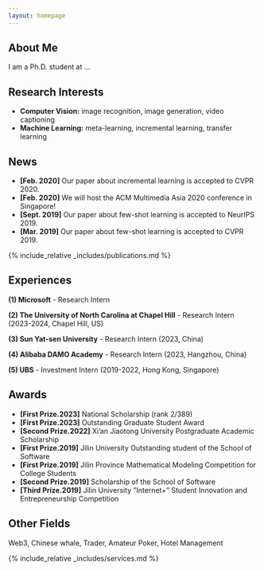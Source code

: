 ```yaml
---
layout: homepage
---
```


## About Me

I am a Ph.D. student at ...

## Research Interests

- **Computer Vision:** image recognition, image generation, video captioning
- **Machine Learning:** meta-learning, incremental learning, transfer learning

## News

- **[Feb. 2020]** Our paper about incremental learning is accepted to CVPR 2020.
- **[Feb. 2020]** We will host the ACM Multimedia Asia 2020 conference in Singapore!
- **[Sept. 2019]** Our paper about few-shot learning is accepted to NeurIPS 2019.
- **[Mar. 2019]** Our paper about few-shot learning is accepted to CVPR 2019.

{% include_relative _includes/publications.md %}

## Experiences

**(1) Microsoft** - Research Intern

**(2) The University of North Carolina at Chapel Hill** - Research Intern (2023-2024, Chapel Hill, US)

**(3) Sun Yat-sen University** - Research Intern (2023, China)

**(4) Alibaba DAMO Academy** - Research Intern (2023, Hangzhou, China)

**(5) UBS** - Investment Intern (2019-2022, Hong Kong, Singapore)

## Awards
- **[First Prize.2023]** National Scholarship (rank 2/389)
- **[First Prize.2023]** Outstanding Graduate Student Award
- **[Second Prize.2022]** Xi’an Jiaotong University Postgraduate Academic Scholarship
- **[First Prize.2019]** Jilin University Outstanding student of the School of Software
- **[First Prize.2019]** Jilin Province Mathematical Modeling Competition for College Students
- **[Second Prize.2019]** Scholarship of the School of Software
- **[Third Prize.2019]** Jilin University ”Internet+” Student Innovation and Entrepreneurship Competition

## Other Fields
Web3, Chinese whale, Trader, Amateur Poker, Hotel Management

{% include_relative _includes/services.md %}
